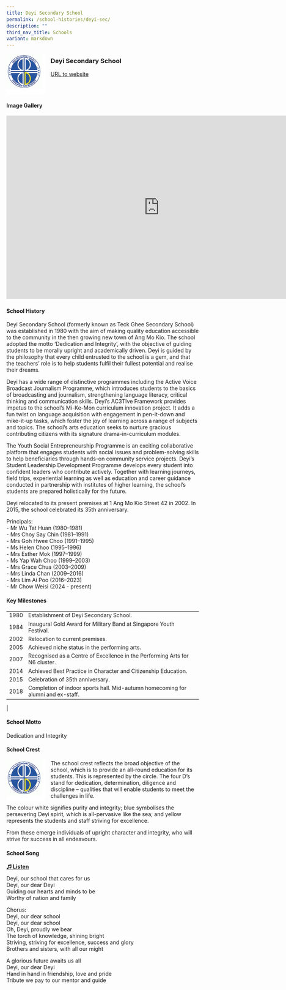 ```yaml
---
title: Deyi Secondary School
permalink: /school-histories/deyi-sec/
description: ""
third_nav_title: Schools
variant: markdown
---
```

<img align="left" style="width:20%;margin-right:15px;" src="/images/deyisec1.jpg">

### **Deyi Secondary School**
[URL to website](https://deyisec.moe.edu.sg/)

<br clear="left">

#### **Image Gallery**
<iframe src="https://docs.google.com/presentation/d/e/2PACX-1vR6rr3ekpoHquHDCj-n_V_D29SgHaRwZSorPsHIGHzOhbMqbnm7Kzxqs2daq0hTrFfhOPUxIgeUwIOY/embed?start=false&amp;loop=true&amp;delayms=5000" frameborder="0" width="800" height="479" allowfullscreen="true"></iframe>


#### **School History**
Deyi Secondary School (formerly known as Teck Ghee Secondary School) was established in 1980 with the aim of making quality education accessible to the community in the then growing new town of Ang Mo Kio. The school adopted the motto ‘Dedication and Integrity’, with the objective of guiding students to be morally upright and academically driven.&nbsp;Deyi is guided by the philosophy that every child entrusted to the school is a gem, and that the teachers’ role is to help students fulfil their fullest potential and realise their dreams.

Deyi has a wide range of distinctive programmes including the Active Voice Broadcast Journalism Programme, which introduces students to the basics of broadcasting and journalism, strengthening language literacy, critical thinking and communication skills. Deyi’s AC3TIve Framework provides impetus to the school’s Mi-Ke-Mon curriculum innovation project. It adds a fun twist on language acquisition with engagement in pen-it-down and mike-it-up tasks, which foster the joy of learning across a range of subjects and topics. The school’s arts education seeks to nurture gracious contributing citizens with its signature drama-in-curriculum modules.

The Youth Social Entrepreneurship Programme is an exciting collaborative platform that engages students with social issues and problem-solving skills to help beneficiaries through hands-on community service projects. Deyi’s Student Leadership Development Programme develops every student into confident leaders who contribute actively. Together with learning journeys, field trips, experiential learning as well as education and career guidance conducted in partnership with institutes of higher learning, the school’s students are prepared holistically for the future.

Deyi relocated to its present premises at 1 Ang Mo Kio Street 42 in 2002. In 2015, the school celebrated its 35th anniversary.

Principals:<br>
\- Mr Wu Tat Huan (1980–1981)<br>
\- Mrs Choy Say Chin (1981–1991)<br>
\- Mrs Goh Hwee Choo (1991–1995)<br>
\- Ms Helen Choo (1995–1996)<br>
\- Mrs Esther Mok (1997–1999)<br>
\- Ms Yap Wah Choo (1999–2003)<br>
\- Mrs Grace Chua (2003–2009)<br>
\- Mrs Linda Chan (2009–2016)<br>
\- Mrs Lim Ai Poo (2016–2023)<br>
\- Mr Chow Weisi (2024 - present) 

#### **Key Milestones**

|  |  |
|:---:|---|
| 1980 | Establishment of Deyi Secondary School. |
| 1984 | Inaugural Gold Award for Military Band at Singapore Youth Festival. |
| 2002 | Relocation to current premises. |
| 2005 | Achieved niche status in the performing arts. |
| 2007 | Recognised as a Centre of Excellence in the Performing Arts for N6 cluster. |
| 2014 | Achieved Best Practice in Character and Citizenship Education. |
| 2015 | Celebration of 35th anniversary. |
| 2018 | Completion of indoor sports hall. Mid-autumn homecoming for alumni and ex-staff. |
|

#### **School Motto**
Dedication and Integrity

#### **School Crest**
<img align="left" style="width:20%;margin-right:15px;" src="/images/deyisec1.jpg">

The school crest reflects the broad objective of the school, which is to provide an all-round education for its students. This is represented by the circle. The four D’s stand for dedication, determination, diligence and discipline – qualities that will enable students to meet the challenges in life.

The colour white signifies purity and integrity; blue symbolises the persevering Deyi spirit, which is all-pervasive like the sea; and yellow represents the students and staff striving for excellence.

From these emerge individuals of upright character and integrity, who will strive for success in all endeavours.

#### **School Song**
<a target="\_blank" href="https://drive.google.com/file/d/1VZGt8PwKR57p0v8DuZ1U7D4ANm4lVgqC/view?usp=share_link">**♫ Listen**</a>	

Deyi, our school that cares for us<br>
Deyi, our dear Deyi<br>
Guiding our hearts and minds to be<br>
Worthy of nation and family

Chorus:<br>
Deyi, our dear school<br>
Deyi, our dear school<br>
Oh, Deyi, proudly we bear<br>
The torch of knowledge, shining bright<br>
Striving, striving for excellence, success and glory<br>
Brothers and sisters, with all our might

A glorious future awaits us all<br>
Deyi, our dear Deyi<br>
Hand in hand in friendship, love and pride<br>
Tribute we pay to our mentor and guide